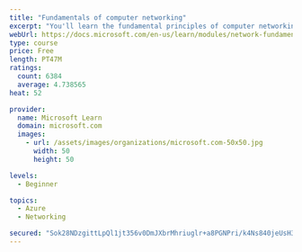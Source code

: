 ```yaml
---
title: "Fundamentals of computer networking"
excerpt: "You'll learn the fundamental principles of computer networking to prepare you for the Azure admin and developer learning paths."
webUrl: https://docs.microsoft.com/en-us/learn/modules/network-fundamentals/
type: course
price: Free
length: PT47M
ratings:
  count: 6384
  average: 4.738565
heat: 52

provider:
  name: Microsoft Learn
  domain: microsoft.com
  images:
    - url: /assets/images/organizations/microsoft.com-50x50.jpg
      width: 50
      height: 50

levels:
  - Beginner

topics:
  - Azure
  - Networking

secured: "Sok28NDzgittLpQl1jt356v0DmJXbrMhriuglr+a8PGNPri/k4Ns840jeUsH34PIeW7zFSB5I/jCaTp4zS670FOjKNxF3Nhi+HPl/pomfAalLNLCto94KIf2KRoKjkh2inmJWbIw1K61hJdp6XwkKhxt46eMSgSNyGJ0ArrEWKcjjPIMKQ8uZnZgIwlH6uGndCfL2zeWGIIaN6k9LKMszaRAKrlCo5okKE9uqEYSHGvESW3PtqqQ3LhNz0s9h/BHaPVWk9jJliylP0M3ElW2nyc0eIQcxmm7V87qpIh52ctPt4ok5dXYcfL9B3pr1dfBmWw2uPsoLGraCLrBdVarQ39wmFhDmmyNVWuUOBneZ003lRk4f7++bg0b9tAxsnBtRQl+LzJczdhJaaogI7s3hXXLnbwYDSfvKWnka9qP1lw=;XwE7b8bWs/0ef5oLd9PI3g=="
---
```


